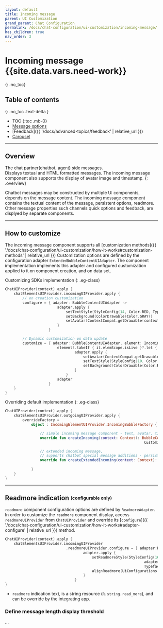 ```yaml
---
layout: default
title: Incoming message
parent: UI Customization
grand_parent: Chat Configuration 
permalink: /docs/chat-configuration/ui-customization/incoming-message/
has_children: true
nav_order: 3
---
```


# Incoming message {{site.data.vars.need-work}}
{: .no_toc}

## Table of contents 
{: .no_toc .text-delta }

- TOC
{:toc .mb-0}
- [Message options](./incoming-options)
- [Feedback]({{ '/docs/advanced-topics/feedback' | relative_url }})
- [Carousel](./carousel)

---

## Overview
The chat partner(chatbot, agent) side messages.   
Displays textual and HTML formatted messages.
The incoming message component also supports the display of avatar image and timestamp. 
{: .overview}

Chatbot messages may be constructed by multiple UI components, depends on the message content.
The incoming message component contains the textual content of the message, persistent options, readmore.
Other message properties such channels quick options and feedback, are displyed by separate components. 

---

## How to customize
The incoming message component supports all [customization methods]({{ '/docs/chat-configuration/ui-customization/how-it-works#customization-methods' | relative_url }})
Customization options are defined by the configuration adapter `ExtendedBubbleContentUIAdapter`. The component implementation implements this adapter and configured customization applied to it on component creation, and on data set.

Customizing SDKs implementation
{: .eg-class}
```kotlin
ChatUIProvider(context).apply {
    chatElementsUIProvider.incomingUIProvider.apply {
        // on creation customization
        configure = { adapter: BubbleContentUIAdapter ->
                        adapter.apply {
                            setTextStyle(StyleConfig(14, Color.RED, Typeface.SANS_SERIF))
                            setBackground(ColorDrawable(Color.GRAY))
                            setAvatar(ContextCompat.getDrawable(context, R.drawable.avatar))
                        }
                    }

        // Dynamic customization on data update
        customize = { adapter: BubbleContentUIAdapter, element: IncomingElementModel? ->
                        element?.takeIf { it.elemScope.isLive }?.let {
                                adapter.apply {
                                    setAvatar(ContextCompat.getDrawable(context, R.drawable.agent))
                                    setTextStyle(StyleConfig(10, Color.WHITE))
                                    setBackground(ColorDrawable(Color.RED))
                                }
                            }
                        adapter
                    }
    }
}
```            

Overriding default implementation
{: .eg-class}
```kotlin
ChatUIProvider(context).apply {
    chatElementsUIProvider.outgoingUIProvider.apply {
        overrideFactory = 
            object : IncomingElementUIProvider.IncomingBubbleFactory {

                // simple incoming message component - text, avatar, timestamp
                override fun createIncoming(context: Context): BubbleContentAdapter =
                                                                CustomIncomingView(context)

                // extended incoming message, 
                // supports chatbot special message additions - persistent options, readmore
                override fun createExtendedIncoming(context: Context): ExtendedBubbleContentAdapter =
                                                                        CustomExtendedIncomingView(context)
            }
    }
}
```


---

## Readmore indication <sub><sup>(configurable only)</sup></sub>
`readmore` component configuration options are defined by `ReadmoreAdapter`.   
In order to customize the `readmore` component display, access `readmoreUIProvider` from `ChatUIProvider` and override its [`configure`]({{ '/docs/chat-configuration/ui-customization/how-it-works#adapter-configure' | relative_url }}) method.

```kotlin
ChatUIProvider(context).apply {
    chatElementsUIProvider.incomingUIProvider
                            .readmoreUIProvider.configure = { adapter:ReadmoreAdapter -> 
                                    adapter.apply {
                                        setReadmoreStyle(StyleConfig(16,
                                                                adapter.uiContext.resources.getColor(R.color.colorTextDark),
                                                                Typeface.create("sans-serif-light", Typeface.NORMAL)))
                                        alignReadmore(UiConfigurations.Alignment.AlignStart)
                                    }
                                }
}
```
- `readmore` indication text, is a string resource (`R.string.read_more`), and can be override by the integrating app.


### Define message length display threshold
...

